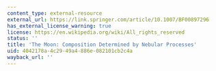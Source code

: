 ```yaml
---
content_type: external-resource
external_url: https://link.springer.com/article/10.1007/BF00897296
has_external_license_warning: true
license: https://en.wikipedia.org/wiki/All_rights_reserved
status: ''
title: 'The Moon: Composition Determined by Nebular Processes'
uid: 4042178a-4c29-49a4-886e-082101cb2c4a
wayback_url: ''
---
```

